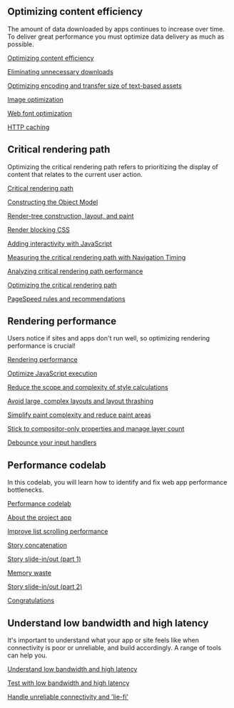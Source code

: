 







## Optimizing content efficiency

The amount of data downloaded by apps continues to increase over time. To deliver great performance you must optimize data delivery as much as possible.


  [Optimizing content efficiency](/web/fundamentals/performance/optimizing-content-efficiency/?hl=en)

  
  [Eliminating unnecessary downloads](/web/fundamentals/performance/optimizing-content-efficiency/eliminate-downloads?hl=en)
  
  [Optimizing encoding and transfer size of text-based assets](/web/fundamentals/performance/optimizing-content-efficiency/optimize-encoding-and-transfer?hl=en)
  
  [Image optimization](/web/fundamentals/performance/optimizing-content-efficiency/image-optimization?hl=en)
  
  [Web font optimization](/web/fundamentals/performance/optimizing-content-efficiency/webfont-optimization?hl=en)
  
  [HTTP caching](/web/fundamentals/performance/optimizing-content-efficiency/http-caching?hl=en)
  






## Critical rendering path

Optimizing the critical rendering path refers to prioritizing the display of content that relates to the current user action.


  [Critical rendering path](/web/fundamentals/performance/critical-rendering-path/?hl=en)

  
  [Constructing the Object Model](/web/fundamentals/performance/critical-rendering-path/constructing-the-object-model?hl=en)
  
  [Render-tree construction, layout, and paint](/web/fundamentals/performance/critical-rendering-path/render-tree-construction?hl=en)
  
  [Render blocking CSS](/web/fundamentals/performance/critical-rendering-path/render-blocking-css?hl=en)
  
  [Adding interactivity with JavaScript](/web/fundamentals/performance/critical-rendering-path/adding-interactivity-with-javascript?hl=en)
  
  [Measuring the critical rendering path with Navigation Timing](/web/fundamentals/performance/critical-rendering-path/measure-crp?hl=en)
  
  [Analyzing critical rendering path performance](/web/fundamentals/performance/critical-rendering-path/analyzing-crp?hl=en)
  
  [Optimizing the critical rendering path](/web/fundamentals/performance/critical-rendering-path/optimizing-critical-rendering-path?hl=en)
  
  [PageSpeed rules and recommendations](/web/fundamentals/performance/critical-rendering-path/page-speed-rules-and-recommendations?hl=en)
  






## Rendering performance

Users notice if sites and apps don't run well, so optimizing rendering performance is crucial!


  [Rendering performance](/web/fundamentals/performance/rendering/?hl=en)

  
  [Optimize JavaScript execution](/web/fundamentals/performance/rendering/optimize-javascript-execution?hl=en)
  
  [Reduce the scope and complexity of style calculations](/web/fundamentals/performance/rendering/reduce-the-scope-and-complexity-of-style-calculations?hl=en)
  
  [Avoid large, complex layouts and layout thrashing](/web/fundamentals/performance/rendering/avoid-large-complex-layouts-and-layout-thrashing?hl=en)
  
  [Simplify paint complexity and reduce paint areas](/web/fundamentals/performance/rendering/simplify-paint-complexity-and-reduce-paint-areas?hl=en)
  
  [Stick to compositor-only properties and manage layer count](/web/fundamentals/performance/rendering/stick-to-compositor-only-properties-and-manage-layer-count?hl=en)
  
  [Debounce your input handlers](/web/fundamentals/performance/rendering/debounce-your-input-handlers?hl=en)
  






## Performance codelab

In this codelab, you will learn how to identify and fix web app performance bottlenecks.


  [Performance codelab](/web/fundamentals/performance/performance-codelab/?hl=en)

  
  [About the project app](/web/fundamentals/performance/performance-codelab/step-01?hl=en)
  
  [Improve list scrolling performance](/web/fundamentals/performance/performance-codelab/step-02?hl=en)
  
  [Story concatenation](/web/fundamentals/performance/performance-codelab/step-03?hl=en)
  
  [Story slide-in/out (part 1)](/web/fundamentals/performance/performance-codelab/step-04?hl=en)
  
  [Memory waste](/web/fundamentals/performance/performance-codelab/step-05?hl=en)
  
  [Story slide-in/out (part 2)](/web/fundamentals/performance/performance-codelab/step-06?hl=en)
  
  [Congratulations](/web/fundamentals/performance/performance-codelab/congratulations?hl=en)
  






## Understand low bandwidth and high latency

It's important to understand what your app or site feels like when connectivity is poor or unreliable, and build accordingly. A range of tools can help you.


  [Understand low bandwidth and high latency](/web/fundamentals/performance/poor-connectivity/?hl=en)

  
  [Test with low bandwidth and high latency](/web/fundamentals/performance/poor-connectivity/testing?hl=en)
  
  [Handle unreliable connectivity and 'lie-fi'](/web/fundamentals/performance/poor-connectivity/lie-fi?hl=en)
  




